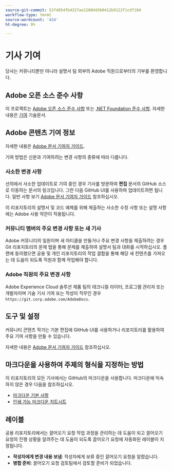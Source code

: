 ```yaml
---
source-git-commit: 52fd854fb4327ae1280d43b0412b9122f1cdf104
workflow-type: tm+mt
source-wordcount: '424'
ht-degree: 0%

---
```

# 기사 기여

당사는 커뮤니티뿐만 아니라 설명서 팀 외부의 Adobe 직원으로부터의 기부를 환영합니다.

## Adobe 오픈 소스 준수 사항

이 프로젝트는 [Adobe 오픈 소스 준수 사항](code-of-conduct.md) 또는 [.NET Foundation 준수 사항](https://dotnetfoundation.org/code-of-conduct). 자세한 내용은 [기여](contributing.md) 기술문서.

## Adobe 콘텐츠 기여 정보

자세한 내용은 [Adobe 문서 기여자 가이드](https://experienceleague.adobe.com/docs/contributor/contributor-guide/introduction.html?lang=ko).

기여 방법은 신분과 기여하려는 변경 사항의 종류에 따라 다릅니다.

### 사소한 변경 사항

선의에서 사소한 업데이트로 기여 중인 경우 기사를 방문하여 **편집** 문서의 GitHub 소스로 이동하는 문서의 링크입니다. 그런 다음 GitHub UI를 사용하여 업데이트하면 됩니다. 일반 사항 보기 [Adobe 문서 기여자 가이드](https://experienceleague.adobe.com/docs/contributor/contributor-guide/introduction.html?lang=ko) 참조하십시오.

이 리포지토리의 설명서 및 코드 예제를 위해 제출하는 사소한 수정 사항 또는 설명 사항에는 Adobe 사용 약관이 적용됩니다.

### 커뮤니티 멤버의 주요 변경 사항 또는 새 기사

Adobe 커뮤니티의 일원이며 새 아티클을 만들거나 주요 변경 사항을 제출하려는 경우 Git 리포지토리의 문제 탭을 통해 문제를 제출하여 설명서 팀과 대화를 시작하십시오. 플랜에 동의했으면 공용 및 개인 리포지토리의 작업 결합을 통해 해당 새 컨텐츠를 가져오는 데 도움이 되도록 직원과 함께 작업해야 합니다.

<!--
If you submit a pull request with significant changes to documentation and code examples, you'll see a message in the pull request asking you to submit an online contribution license agreement (CLA). We need you to complete the online form before we can review your pull request.
-->

### Adobe 직원의 주요 변경 사항

Adobe Experience Cloud 솔루션 제품 팀의 테크니컬 라이터, 프로그램 관리자 또는 개발자이며 기술 기사 기여 또는 작성이 직무인 경우 `https://git.corp.adobe.com/AdobeDocs`.

<!--Employees from other parts of the Adobe world should use the public repo for minor updates.-->

## 도구 및 설정

커뮤니티 콘텐츠 작가는 기본 편집에 GitHub UI를 사용하거나 리포지토리를 활용하여 주요 기여 사항을 만들 수 있습니다.

자세한 내용은 [Adobe 문서 기여자 가이드](https://experienceleague.adobe.com/docs/contributor/contributor-guide/introduction.html?lang=ko) 참조하십시오.

## 마크다운을 사용하여 주제의 형식을 지정하는 방법

이 리포지토리의 모든 기사에서는 GitHub의 마크다운을 사용합니다. 마크다운에 익숙하지 않은 경우 다음을 참조하십시오.

* [마크다운 기본 사항](https://help.github.com/articles/getting-started-with-writing-and-formatting-on-github/)
* [인쇄 가능 마크다운 치트시트](https://guides.github.com/pdfs/markdown-cheatsheet-online.pdf)

## 레이블

공용 리포지토리에서는 끌어오기 요청 작업 과정을 관리하는 데 도움이 되고 끌어오기 요청의 진행 상황을 알려주는 데 도움이 되도록 끌어오기 요청에 자동화된 레이블이 지정됩니다.

* **작성자에게 변경 내용 보냄**: 작성자에게 보류 중인 끌어오기 요청을 알렸습니다.
* **병합 준비**: 끌어오기 요청 검토팀에서 검토할 준비가 되었습니다.
